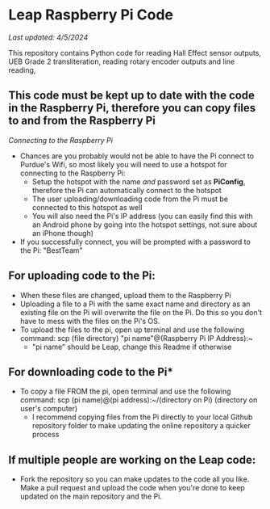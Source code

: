 # Leap Raspberry Pi Code
*Last updated: 4/5/2024*

This repository contains Python code for reading Hall Effect sensor outputs, UEB Grade 2 transliteration, reading rotary encoder outputs and line reading, 

## This code must be kept up to date with the code in the Raspberry Pi, therefore you can copy files to and from the Raspberry Pi
*Connecting to the Raspberry Pi* 
- Chances are you probably would not be able to have the Pi connect to Purdue's Wifi, so most likely you will need to use a hotspot for connecting to the Raspberry Pi:
  - Setup the hotspot with the name *and* password set as **PiConfig**, therefore the Pi can automatically connect to the hotspot
  - The user uploading/downloading code from the Pi must be connected to this hotspot as well
  - You will also need the Pi's IP address (you can easily find this with an Android phone by going into the hotspot settings, not sure about an iPhone though)
- If you successfully connect, you will be prompted with a password to the Pi: "BestTeam"
## For uploading code to the Pi:
- When these files are changed, upload them to the Raspberry Pi
- Uploading a file to a Pi with the same exact name and directory as an existing file on the Pi will overwrite the file on the Pi. Do this so you don't have to mess with the files on the Pi's OS.
- To upload the files to the pi, open up terminal and use the following command: scp (file directory) "pi name"@(Raspberry Pi IP Address):~
  - "pi name" should be Leap, change this Readme if otherwise
## For downloading code to the Pi*
- To copy a file FROM the pi, open terminal and use the following command: scp (pi name)@(pi address):~/(directory on Pi) (directory on user's computer)
  - I recommend copying files from the Pi directly to your local Github repository folder to make updating the online repository a quicker process
## If multiple people are working on the Leap code:
- Fork the repository so you can make updates to the code all you like. Make a pull request and upload the code when you're done to keep updated on the main repository and the Pi.
  




